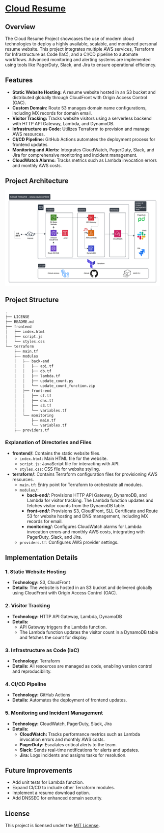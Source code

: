 # [Cloud Resume](https://raviki.online)

## Overview

The Cloud Resume Project showcases the use of modern cloud technologies to deploy a highly available, scalable, and monitored personal resume website. This project integrates multiple AWS services, Terraform for Infrastructure as Code (IaC), and a CI/CD pipeline to automate workflows. Advanced monitoring and alerting systems are implemented using tools like PagerDuty, Slack, and Jira to ensure operational efficiency.

## Features

- **Static Website Hosting:** A resume website hosted in an S3 bucket and distributed globally through CloudFront with Origin Access Control (OAC).
- **Custom Domain:** Route 53 manages domain name configurations, including MX records for domain email.
- **Visitor Tracking:** Tracks website visitors using a serverless backend with HTTP API Gateway, Lambda, and DynamoDB.
- **Infrastructure as Code:** Utilizes Terraform to provision and manage AWS resources.
- **CI/CD Pipeline:** GitHub Actions automates the deployment process for frontend updates.
- **Monitoring and Alerts:** Integrates CloudWatch, PagerDuty, Slack, and Jira for comprehensive monitoring and incident management.
- **CloudWatch Alarms:** Tracks metrics such as Lambda invocation errors and monthly AWS costs.

## Project Architecture

![alt text](<Architecture Diagram.png>)

## Project Structure

```plaintext
.
├── LICENSE
├── README.md
├── frontend
│   ├── index.html
│   ├── script.js
│   └── styles.css
└── terraform
    ├── main.tf
    ├── modules
    │   ├── back-end
    │   │   ├── api.tf
    │   │   ├── db.tf
    │   │   ├── lambda.tf
    │   │   ├── update_count.py
    │   │   └── update_count_function.zip
    │   ├── front-end
    │   │   ├── cf.tf
    │   │   ├── dns.tf
    │   │   ├── s3.tf
    │   │   └── variables.tf
    │   └── monitoring
    │       ├── main.tf
    │       └── variables.tf
    ├── providers.tf
```

### Explanation of Directories and Files

- **frontend/**: Contains the static website files.
  - `index.html`: Main HTML file for the website.
  - `script.js`: JavaScript file for interacting with API.
  - `styles.css`: CSS file for website styling.
- **terraform/**: Contains Terraform configuration files for provisioning AWS resources.
  - `main.tf`: Entry point for Terraform to orchestrate all modules.
  - `modules/`:
    - **back-end/**: Provisions HTTP API Gateway, DynamoDB, and Lambda for visitor tracking. The Lambda function updates and fetches visitor counts from the DynamoDB table.
    - **front-end/**: Provisions S3, CloudFront, SLL Certificate and Route 53 for website hosting and DNS management, including MX records for email.
    - **monitoring/**: Configures CloudWatch alarms for Lambda invocation errors and monthly AWS costs, integrating with PagerDuty, Slack, and Jira.
  - `providers.tf`: Configures AWS provider settings.


## Implementation Details

### 1. **Static Website Hosting**
- **Technology:** S3, CloudFront
- **Details:** The website is hosted in an S3 bucket and delivered globally using CloudFront with Origin Access Control (OAC).

### 2. **Visitor Tracking**
- **Technology:** HTTP API Gateway, Lambda, DynamoDB
- **Details:**
  - API Gateway triggers the Lambda function.
  - The Lambda function updates the visitor count in a DynamoDB table and fetches the count for display.

### 3. **Infrastructure as Code (IaC)**
- **Technology:** Terraform
- **Details:** All resources are managed as code, enabling version control and reproducibility.

### 4. **CI/CD Pipeline**
- **Technology:** GitHub Actions
- **Details:** Automates the deployment of frontend updates.

### 5. **Monitoring and Incident Management**
- **Technology:** CloudWatch, PagerDuty, Slack, Jira
- **Details:**
  - **CloudWatch:** Tracks performance metrics such as Lambda invocation errors and monthly AWS costs.
  - **PagerDuty:** Escalates critical alerts to the team.
  - **Slack:** Sends real-time notifications for alerts and updates.
  - **Jira:** Logs incidents and assigns tasks for resolution.

## Future Improvements

- Add unit tests for Lambda function.
- Expand CI/CD to include other Terraform modules.
- Implement a resume download option.
- Add DNSSEC for enhanced domain security.

## License

This project is licensed under the [MIT License](LICENSE).
